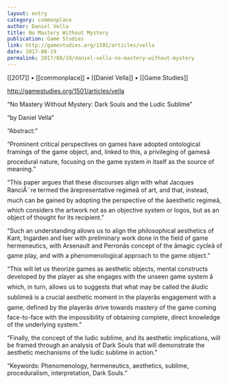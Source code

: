 ```yaml
---
layout: entry
category: commonplace
author: Daniel Vella
title: No Mastery Without Mystery
publication: Game Studies
link: http://gamestudies.org/1501/articles/vella
date: 2017-08-19
permalink: 2017/08/19/daniel-vella-no-mastery-without-mystery
---
```


[[2017]] • [[commonplace]] • [[Daniel Vella]] • [[Game Studies]] 

http://gamestudies.org/1501/articles/vella

“No Mastery Without Mystery: Dark Souls and the Ludic Sublime”

“by Daniel Vella”

“Abstract:”

“Prominent critical perspectives on games have adopted ontological framings of the game object, and, linked to this, a privileging of gamesâ procedural nature, focusing on the game system in itself as the source of meaning.”

“This paper argues that these discourses align with what Jacques RanciÃ¨re termed the ârepresentative regimeâ of art, and that, instead, much can be gained by adopting the perspective of the âaesthetic regimeâ, which considers the artwork not as an objective system or logos, but as an object of thought for its recipient.”

“Such an understanding allows us to align the philosophical aesthetics of Kant, Ingarden and Iser with preliminary work done in the field of game hermeneutics, with Arsenault and Perronâs concept of the âmagic cycleâ of game play, and with a phenomenological approach to the game object.”

“This will let us theorize games as aesthetic objects, mental constructs developed by the player as she engages with the unseen game system â which, in turn, allows us to suggests that what may be called the âludic sublimeâ is a crucial aesthetic moment in the playerâs engagement with a game, defined by the playerâs drive towards mastery of the game coming face-to-face with the impossibility of obtaining complete, direct knowledge of the underlying system.”

“Finally, the concept of the ludic sublime, and its aesthetic implications, will be framed through an analysis of Dark Souls that will demonstrate the aesthetic mechanisms of the ludic sublime in action.”

“Keywords: Phenomenology, hermeneutics, aesthetics, sublime, proceduralism, interpretation, Dark Souls.”

